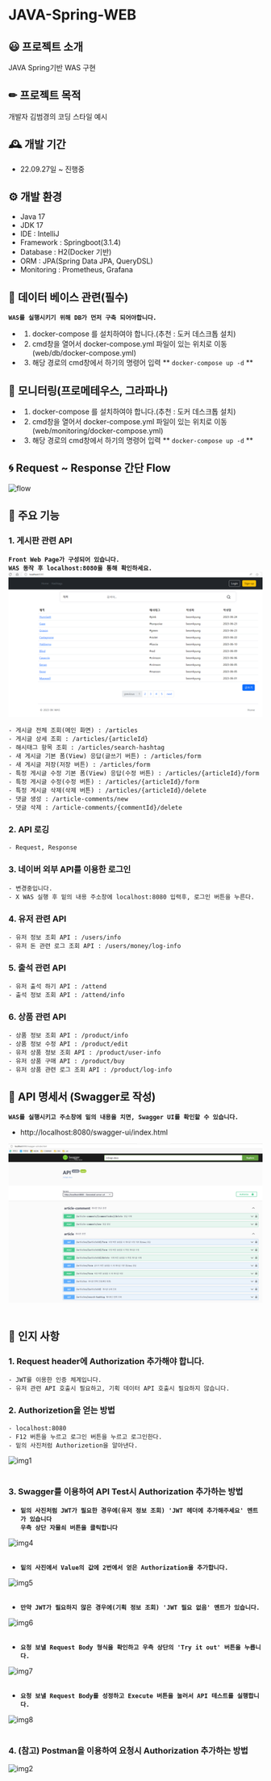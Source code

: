 # JAVA-Spring-WEB

## 😃 프로젝트 소개
JAVA Spring기반 WAS 구현

## ✏ 프로젝트 목적
개발자 김범경의 코딩 스타일 예시

## 🕰 개발 기간
* 22.09.27일 ~ 진행중

## ⚙️ 개발 환경
- Java 17
- JDK 17
- IDE : IntelliJ
- Framework : Springboot(3.1.4)
- Database : H2(Docker 기반)
- ORM : JPA(Spring Data JPA, QueryDSL)
- Monitoring : Prometheus, Grafana

## 💾 데이터 베이스 관련(필수)
**`WAS를 실행시키기 위해 DB가 먼저 구축 되어야합니다.` <br>**
- 1. docker-compose 를 설치하여야 합니다.(추천 : 도커 데스크톱 설치)
- 2. cmd창을 열어서 docker-compose.yml 파일이 있는 위치로 이동 (web/db/docker-compose.yml)
- 3. 해당 경로의 cmd창에서 하기의 명령어 입력
** `docker-compose up -d` **

## 👀 모니터링(프로메테우스, 그라파나)
- 1. docker-compose 를 설치하여야 합니다.(추천 : 도커 데스크톱 설치)
- 2. cmd창을 열어서 docker-compose.yml 파일이 있는 위치로 이동 (web/monitoring/docker-compose.yml)
- 3. 해당 경로의 cmd창에서 하기의 명령어 입력
** `docker-compose up -d` **

## 🌀 Request ~ Response 간단 Flow 
![flow](./image/flow.PNG)

## 📌 주요 기능

### 1. 게시판 관련 API
**`Front Web Page가 구성되어 있습니다. ` <br>**
**`WAS 동작 후 localhost:8080을 통해 확인하세요.` <br>**
![imgArticle](./image/articleMain.PNG)

	- 게시글 전체 조회(메인 화면) : /articles 
	- 게시글 상세 조회 : /articles/{articleId}
	- 해시태그 항목 조회 : /articles/search-hashtag
	- 새 게시글 기본 폼(View) 응답(글쓰기 버튼) : /articles/form
	- 새 게시글 저장(저장 버튼) : /articles/form
	- 특정 게시글 수정 기본 폼(View) 응답(수정 버튼) : /articles/{articleId}/form
	- 특정 게시글 수정(수정 버튼) : /articles/{articleId}/form
	- 특정 게시글 삭제(삭제 버튼) : /articles/{articleId}/delete
	- 댓글 생성 : /article-comments/new
	- 댓글 삭제 : /article-comments/{commentId}/delete
	
### 2. API 로깅
	- Request, Response 
	
### 3. 네이버 외부 API를 이용한 로그인
	- 변경중입니다.
	- X WAS 실행 후 밑의 내용 주소창에 localhost:8080 입력후, 로그인 버튼을 누른다.
		
### 4. 유저 관련 API
	- 유저 정보 조회 API : /users/info
	- 유저 돈 관련 로그 조회 API : /users/money/log-info
		
### 5. 출석 관련 API
	- 유저 출석 하기 API : /attend
	- 출석 정보 조회 API : /attend/info
	
### 6. 상품 관련 API
	- 상품 정보 조회 API : /product/info
	- 상품 정보 수정 API : /product/edit
	- 유저 상품 정보 조회 API : /product/user-info
	- 유저 상품 구매 API : /product/buy
	- 유저 상품 관련 로그 조회 API : /product/log-info
	
## 📜 API 명세서 (Swagger로 작성)
**`WAS를 실행시키고 주소창에 밑의 내용을 치면, Swagger UI를 확인할 수 있습니다.` <br>**
- http://localhost:8080/swagger-ui/index.html <br>

![img3](./image/img3.PNG)
<br><br>
	
## 📌 인지 사항
### 1. Request header에 Authorization 추가해야 합니다.
   `- JWT를 이용한 인증 체계입니다.`<br>
   `- 유저 관련 API 호출시 필요하고, 기획 데이터 API 호출시 필요하지 않습니다. `
	
### 2. Authorizetion을 얻는 방법
	- localhost:8080 
	- F12 버튼을 누르고 로그인 버튼을 누르고 로그인한다.
	- 밑의 사진처럼 Authorizetion을 알아낸다.

![img1](./image/img1.PNG)
<br><br>

### 3. Swagger를 이용하여 API Test시 Authorization 추가하는 방법
- **`밑의 사진처럼 JWT가 필요한 경우에(유저 정보 조회) 'JWT 헤더에 추가해주세요' 멘트가 있습니다`<br>**
**`우측 상단 자물쇠 버튼을 클릭합니다`** <br>

![img4](./image/img4.PNG)
<br><br>

- **`밑의 사진에서 Value의 값에 2번에서 얻은 Authorization을 추가합니다.`**<br>

![img5](./image/img5.PNG)
<br><br>

- **`만약 JWT가 필요하지 않은 경우에(기획 정보 조회) 'JWT 필요 없음' 멘트가 있습니다.`**<br>

![img6](./image/img6.PNG)
<br><br>

- **`요청 보낼 Request Body 형식을 확인하고 우측 상단의 'Try it out' 버튼을 누릅니다.`**<br>

![img7](./image/img7.PNG)
<br><br>

- **`요청 보낼 Request Body를 성정하고 Execute 버튼을 눌러서 API 테스트를 실행합니다.`**<br>

![img8](./image/img8.PNG)
<br><br>

### 4. (참고) Postman을 이용하여 요청시 Authorization 추가하는 방법
![img2](./image/img2.PNG)
 

